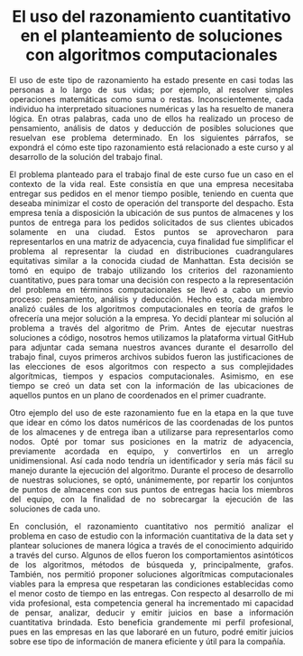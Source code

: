<h1 align=center>
El uso del razonamiento cuantitativo en el planteamiento de soluciones con algoritmos computacionales
</h1>
<p align=justify>
El uso de este tipo de razonamiento ha estado presente en casi todas las personas a lo largo de sus vidas; por ejemplo, al resolver simples operaciones matemáticas como suma o restas. Inconscientemente, cada individuo ha interpretado situaciones numéricas y las ha resuelto de manera lógica. En otras palabras, cada uno de ellos ha realizado un proceso de pensamiento, análisis de datos y deducción de posibles soluciones que resuelvan ese problema determinado. En los siguientes párrafos, se expondrá el cómo este tipo razonamiento está relacionado a este curso y al desarrollo de la solución del trabajo final.
<p align=justify>
El problema planteado para el trabajo final de este curso fue un caso en el contexto de la vida real. Este consistía en que una empresa necesitaba entregar sus pedidos en el menor tiempo posible, teniendo en cuenta que deseaba minimizar el costo de operación del transporte del despacho. Esta empresa tenía a disposición la ubicación de sus puntos de almacenes y los puntos de entrega para los pedidos solicitados de sus clientes ubicados solamente en una ciudad. Estos puntos se aprovecharon para representarlos en una matriz de adyacencia, cuya finalidad fue simplificar el problema al representar la ciudad en distribuciones cuadrangulares equitativas similar a la conocida ciudad de Manhattan. Esta decisión se tomó en equipo de trabajo utilizando los criterios del razonamiento cuantitativo, pues para tomar una decisión con respecto a la representación del problema en términos computacionales se llevó a cabo un previo proceso: pensamiento, análisis y deducción. Hecho esto, cada miembro analizó cuáles de los algoritmos computacionales en teoría de grafos le ofrecería una mejor solución a la empresa. Yo decidí plantear mi solución al problema a través del algoritmo de Prim. Antes de ejecutar nuestras soluciones a código, nosotros hemos utilizamos la plataforma virtual GitHub para adjuntar cada semana nuestros avances durante el desarrollo del trabajo final, cuyos primeros archivos subidos fueron las justificaciones de las elecciones de esos algoritmos con respecto a sus complejidades algorítmicas, tiempos y espacios computacionales. Asimismo, en ese tiempo se creó un data set con la información de las ubicaciones de aquellos puntos en un plano de coordenados en el primer cuadrante.
<p align=justify>  
Otro ejemplo del uso de este razonamiento fue en la etapa en la que tuve que idear en cómo los datos numéricos de las coordenadas de los puntos de los almacenes y de entrega iban a utilizarse para representarlos como nodos. Opté por tomar sus posiciones en la matriz de adyacencia, previamente acordada en equipo, y convertirlos en un arreglo unidimensional. Así cada nodo tendría un identificador y sería más fácil su manejo durante la ejecución del algoritmo. Durante el proceso de desarrollo de nuestras soluciones, se optó, unánimemente, por repartir los conjuntos de puntos de almacenes con sus puntos de entregas hacia los miembros del equipo, con la finalidad de no sobrecargar la ejecución de las soluciones de cada uno.
<p align=justify>
En conclusión, el razonamiento cuantitativo nos permitió analizar el problema en caso de estudio con la información cuantitativa de la data set y plantear soluciones de manera lógica a través de el conocimiento adquirido a través del curso. Algunos de ellos fueron los comportamientos asintóticos de los algoritmos, métodos de búsqueda y, principalmente, grafos. También, nos permitió proponer soluciones algorítmicas computacionales viables para la empresa que respetaran las condiciones establecidas como el menor costo de tiempo en las entregas. Con respecto al desarrollo de mi vida profesional, esta competencia general ha incrementado mi capacidad de pensar, analizar, deducir y emitir juicios en base a información cuantitativa brindada. Esto beneficia grandemente mi perfil profesional, pues en las empresas en las que laboraré en un futuro, podré emitir juicios sobre ese tipo de información de manera eficiente y útil para la compañía.
</p>

